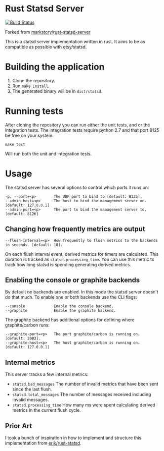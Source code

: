# Rust Statsd Server

[![Build Status](https://travis-ci.org/markstory/rust-statsd-server.svg?branch=master)](https://travis-ci.org/markstory/rust-statsd-server)

Forked from [markstory/rust-statsd-server](https://github.com/markstory/rust-statsd-server)

This is a statsd server implementation written in rust. It aims to be as
compatible as possible with etsy/statsd.

# Building the application

1. Clone the repository.
2. Run `make install`.
3. The generated binary will be in `dist/statsd`.

# Running tests

After cloning the repository you can run either the unit tests, and or the
integration tests. The integration tests require python 2.7 and that port 8125
be free on your system.

```
make test
```

Will run both the unit and integration tests.

# Usage

The statsd server has several options to control which ports it runs on:

```
-p, --port=<p>        The UDP port to bind to [default: 8125].
--admin-host=<p>      The host to bind the management server on. [default: 127.0.0.1]
--admin-port=<p>      The port to bind the management server to. [default: 8126]
```

## Changing how frequently metrics are output

```
--flush-interval=<p>  How frequently to flush metrics to the backends in seconds. [default: 10].
```

On each flush interval event, derived metrics for timers are calculated. This
duration is tracked as `statsd.processing_time`. You can use this metric to
track how long statsd is spending generating derived metrics.

## Enabling the console or graphite backends

By default no backends are enabled. In this mode the statsd server doesn't do
that much. To enable one or both backends use the CLI flags:

```
--console             Enable the console backend.
--graphite            Enable the graphite backend.
```

The graphite backend has additional options for defining where graphite/carbon
runs:

```
--graphite-port=<p>   The port graphite/carbon is running on. [default: 2003].
--graphite-host=<p>   The host graphite/carbon is running on. [default: 127.0.0.1]
```

## Internal metrics

This server tracks a few internal metrics:

* `statsd.bad_messages` The number of invalid metrics that have been sent since
  the last flush.
* `statsd.total_messages` The number of messages received including invalid
  messages.
* `statsd.processing_time` How many ms were spent calculating derived metrics
  in the current flush cycle.


## Prior Art

I took a bunch of inspiration in how to implement and structure this
implementation from [erik/rust-statsd](https://github.com/erik/rust-statsd).
